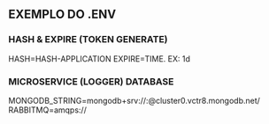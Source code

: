

## EXEMPLO DO .ENV

### HASH & EXPIRE (TOKEN GENERATE)

HASH=HASH-APPLICATION
EXPIRE=TIME. EX: 1d

### MICROSERVICE (LOGGER) DATABASE

MONGODB_STRING=mongodb+srv://</user>:</password>@cluster0.vctr8.mongodb.net/</database-name>
RABBITMQ=amqps://</URL>
